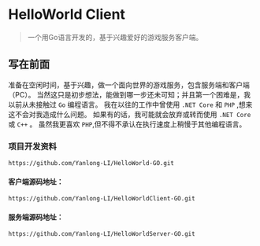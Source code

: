 # HelloWorld Client

>一个用Go语言开发的，基于兴趣爱好的游戏服务客户端。

## 写在前面

准备在空闲时间，基于兴趣，做一个面向世界的游戏服务，包含服务端和客户端（PC）。
当然这只是初步想法，能做到哪一步还未可知；并且第一个困难是，我以前从未接触过  `Go` 编程语言。
我在以往的工作中曾使用 `.NET Core` 和 `PHP` ,想来这不会对我造成什么问题。
如果有的话，我可能就会放弃或转而使用 `.NET Core` 或 `C++` 。
虽然我更喜欢 `PHP`,但不得不承认在执行速度上稍慢于其他编程语言。
   
### 项目开发资料
    https://github.com/Yanlong-LI/HelloWorld-GO.git

#### 客户端源码地址：
    https://github.com/Yanlong-LI/HelloWorldClient-GO.git 

#### 服务端源码地址：
    https://github.com/Yanlong-LI/HelloWorldServer-GO.git